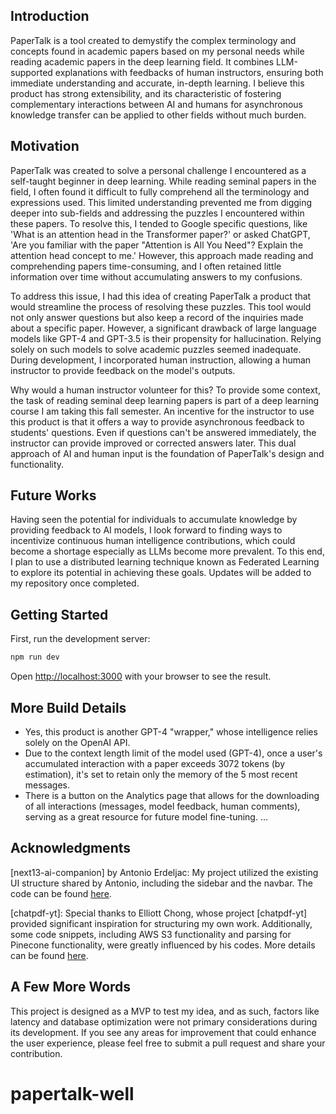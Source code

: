 ## Introduction

PaperTalk is a tool created to demystify the complex terminology and concepts found in academic papers based on my personal needs while reading academic papers in the deep learning field. It combines LLM-supported explanations with feedbacks of human instructors, ensuring both immediate understanding and accurate, in-depth learning. I believe this product has strong extensibility, and its characteristic of fostering complementary interactions between AI and humans for asynchronous knowledge transfer can be applied to other fields without much burden.

## Motivation

PaperTalk was created to solve a personal challenge I encountered as a self-taught beginner in deep learning. While reading seminal papers in the field, I often found it difficult to fully comprehend all the terminology and expressions used. This limited understanding prevented me from digging deeper into sub-fields and addressing the puzzles I encountered within these papers. To resolve this, I tended to Google specific questions, like 'What is an attention head in the Transformer paper?' or asked ChatGPT, 'Are you familiar with the paper "Attention is All You Need"? Explain the attention head concept to me.' However, this approach made reading and comprehending papers time-consuming, and I often retained little information over time without accumulating answers to my confusions.

To address this issue, I had this idea of creating PaperTalk a product that would streamline the process of resolving these puzzles. This tool would not only answer questions but also keep a record of the inquiries made about a specific paper. However, a significant drawback of large language models like GPT-4 and GPT-3.5 is their propensity for hallucination. Relying solely on such models to solve academic puzzles seemed inadequate. During development, I incorporated human instruction, allowing a human instructor to provide feedback on the model's outputs.

Why would a human instructor volunteer for this? To provide some context, the task of reading seminal deep learning papers is part of a deep learning course I am taking this fall semester. An incentive for the instructor to use this product is that it offers a way to provide asynchronous feedback to students' questions. Even if questions can't be answered immediately, the instructor can provide improved or corrected answers later. This dual approach of AI and human input is the foundation of PaperTalk's design and functionality.

## Future Works

Having seen the potential for individuals to accumulate knowledge by providing feedback to AI models, I look forward to finding ways to incentivize continuous human intelligence contributions, which could become a shortage especially as LLMs become more prevalent. To this end, I plan to use a distributed learning technique known as Federated Learning to explore its potential in achieving these goals. Updates will be added to my repository once completed.

## Getting Started

First, run the development server:

```bash
npm run dev
```

Open [http://localhost:3000](http://localhost:3000) with your browser to see the result.

## More Build Details

- Yes, this product is another GPT-4 "wrapper," whose intelligence relies solely on the OpenAI API.
- Due to the context length limit of the model used (GPT-4), once a user's accumulated interaction with a paper exceeds 3072 tokens (by estimation), it's set to retain only the memory of the 5 most recent messages.
- There is a button on the Analytics page that allows for the downloading of all interactions (messages, model feedback, human comments), serving as a great resource for future model fine-tuning.
  ...

## Acknowledgments

[next13-ai-companion] by Antonio Erdeljac: My project utilized the existing UI structure shared by Antonio, including the sidebar and the navbar. The code can be found [here](https://github.com/AntonioErdeljac/next13-ai-companion).

[chatpdf-yt]: Special thanks to Elliott Chong, whose project [chatpdf-yt] provided significant inspiration for structuring my own work. Additionally, some code snippets, including AWS S3 functionality and parsing for Pinecone functionality, were greatly influenced by his codes. More details can be found [here](https://github.com/elliott-chong/chatpdf-yt).

## A Few More Words

This project is designed as a MVP to test my idea, and as such, factors like latency and database optimization were not primary considerations during its development. If you see any areas for improvement that could enhance the user experience, please feel free to submit a pull request and share your contribution.

# papertalk-well
